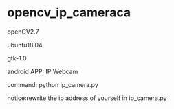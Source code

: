 # opencv_ip_cameraca
openCV2.7

ubuntu18.04

gtk-1.0

android APP:
IP Webcam

command:
python ip_camera.py

notice:rewrite the ip address of yourself in ip_camera.py
